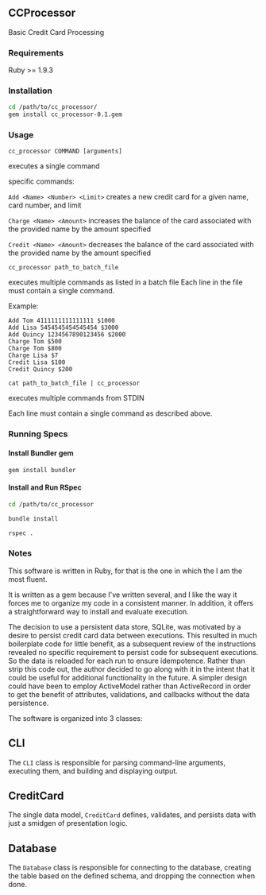 ## CCProcessor

Basic Credit Card Processing

### Requirements

Ruby >= 1.9.3

### Installation

```bash
cd /path/to/cc_processor/
gem install cc_processor-0.1.gem
```

### Usage

`cc_processor COMMAND [arguments]`

executes a single command

specific commands: 

`Add <Name> <Number> <Limit>`
creates a new credit card for a given name, card number, and limit

`Charge <Name> <Amount>`
increases the balance of the card associated with the provided name by the amount specified

`Credit <Name> <Amount>`
decreases the balance of the card associated with the provided name by the amount specified

`cc_processor path_to_batch_file`

executes multiple commands as listed in a batch file Each line in the file must contain a single command.

Example:
```
Add Tom 4111111111111111 $1000
Add Lisa 5454545454545454 $3000
Add Quincy 1234567890123456 $2000
Charge Tom $500
Charge Tom $800
Charge Lisa $7
Credit Lisa $100
Credit Quincy $200
```

`cat path_to_batch_file | cc_processor`

executes multiple commands from STDIN

Each line must contain a single command as described above.

### Running Specs

#### Install Bundler gem

`gem install bundler`

#### Install and Run RSpec

```bash
cd /path/to/cc_processor

bundle install

rspec .
```

### Notes

This software is written in Ruby, for that is the one in which the I am the most fluent. 

It is written as a gem because I've written several, and I like the way it forces me to organize my code in a consistent manner. In addition, it offers a straightforward way to install and evaluate execution.

The decision to use a persistent data store, SQLite, was motivated by a desire to persist credit card data between executions. This resulted in much boilerplate code for little benefit, as a subsequent review of the instructions revealed no specific requirement to persist code for subsequent executions. So the data is reloaded for each run to ensure idempotence. Rather than strip this code out, the author decided to go along with it in the intent that it could be useful for additional functionality in the future. A simpler design could have been to employ ActiveModel rather than ActiveRecord in order to get the benefit of attributes, validations, and callbacks without the data persistence.

The software is organized into 3 classes:

CLI
---

The `CLI` class is responsible for parsing command-line arguments, executing them, and building and displaying output.

CreditCard
----------

The single data model, `CreditCard` defines, validates, and persists data with just a smidgen of presentation logic.

Database
--------

The `Database` class is responsible for connecting to the database, creating the table based on the defined schema, and dropping the connection when done.
